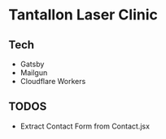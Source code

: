 # Tantallon Laser Clinic

## Tech

- Gatsby
- Mailgun
- Cloudflare Workers

## TODOS

- Extract Contact Form from Contact.jsx

